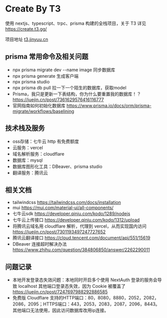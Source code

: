 # Create By T3

使用 nextjs、typescript、trpc、prisma 构建的全栈项目，关于 T3 详见 https://create.t3.gg/

项目地址 [t3.jinyuu.cn](https://t3.jinyuu.cn/)

## prisma 常用命令及相关问题

- npx prisma migrate dev --name image 同步数据库
- npx prisma generate 生成客户端
- npx prisma studio
- npx prisma db pull 拉一下一个陌生的数据库，获取model
- Prisma，我只是更新一下表结构，你为什么要重置我的数据库！？https://juejin.cn/post/7361629576416116777
- 官网指南如何初始化数据库 https://www.prisma.io/docs/orm/prisma-migrate/workflows/baselining

## 技术栈及服务

- oss存储：七牛云 http 有免费额度
- 云服务：vercel
- 域名解析服务：cloudflare
- 数据库：mysql
- 数据库图形化工具：DBeaver、prisma studio
- 翻译服务：腾讯云

## 相关文档

- tailwindcss https://tailwindcss.com/docs/installation
- mui https://mui.com/material-ui/all-components/
- 七牛云sdk https://developer.qiniu.com/kodo/1289/nodejs
- 七牛云上传接口 https://developer.qiniu.com/kodo/1312/upload
- 将腾讯云域名用 cloudflare 解析，代理到 vercel，从而实现国内访问 https://juejin.cn/post/7301193497247727652
- 腾讯云翻译接口 https://cloud.tencent.com/document/api/551/15619
- DBeaver 连接超时解决办法 https://www.zhihu.com/question/384806850/answer/2262290011

## 问题记录

- 本地开发登录态失效问题：本地同时开启多个使用 NextAuth 登录的服务会导致 localhost 其他端口登录态失效，因为 Cookie 被覆盖了 https://juejin.cn/post/7247697988292886585
- 免费版 Cloudflare 支持的HTTP端口：80，8080，8880，2052，2082，2086，2095；HTTPS端口：443，2053，2083，2087，2096，8443。其他端口无法使用，因此访问数据库改用ip连接。